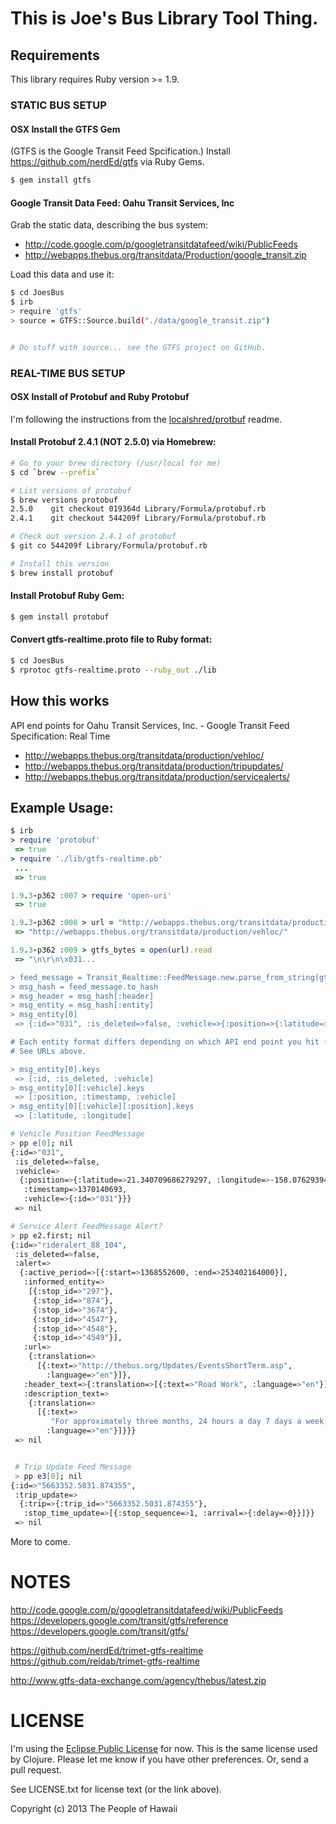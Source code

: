 # This is Joe's Bus Library Tool Thing.

## Requirements

This library requires Ruby version >= 1.9.

### STATIC BUS SETUP

#### OSX Install the GTFS Gem
(GTFS is the Google Transit Feed Spcification.)
Install https://github.com/nerdEd/gtfs via Ruby Gems.

````bash
$ gem install gtfs
````

#### Google Transit Data Feed: Oahu Transit Services, Inc
Grab the static data, describing the bus system:
* http://code.google.com/p/googletransitdatafeed/wiki/PublicFeeds
* http://webapps.thebus.org/transitdata/Production/google_transit.zip

Load this data and use it:
````bash
$ cd JoesBus
$ irb
> require 'gtfs'
> source = GTFS::Source.build("./data/google_transit.zip")


# Do stuff with source... see the GTFS project on GitHub.

````

### REAL-TIME BUS SETUP

#### OSX Install of Protobuf and Ruby Protobuf
I'm following the instructions from the [localshred/protbuf](https://github.com/localshred/protobuf) readme.

#### Install Protobuf 2.4.1 (NOT 2.5.0) via Homebrew:
````bash
# Go to your brew directory (/usr/local for me)
$ cd `brew --prefix`

# List versions of protobuf
$ brew versions protobuf
2.5.0    git checkout 019364d Library/Formula/protobuf.rb
2.4.1    git checkout 544209f Library/Formula/protobuf.rb

# Check out version 2.4.1 of protobuf
$ git co 544209f Library/Formula/protobuf.rb

# Install this version
$ brew install protobuf
````

#### Install Protobuf Ruby Gem:
````bash
$ gem install protobuf
````

#### Convert gtfs-realtime.proto file to Ruby format:
````bash
$ cd JoesBus
$ rprotoc gtfs-realtime.proto --ruby_out ./lib
````

## How this works

API end points for Oahu Transit Services, Inc. - Google Transit Feed Specification: Real Time
* http://webapps.thebus.org/transitdata/production/vehloc/
* http://webapps.thebus.org/transitdata/production/tripupdates/
* http://webapps.thebus.org/transitdata/production/servicealerts/



## Example Usage:
````ruby
$ irb
> require 'protobuf'
 => true
> require './lib/gtfs-realtime.pb'
 ...
 => true

1.9.3-p362 :007 > require 'open-uri'
 => true

1.9.3-p362 :008 > url = "http://webapps.thebus.org/transitdata/production/vehloc/"
 => "http://webapps.thebus.org/transitdata/production/vehloc/"

1.9.3-p362 :009 > gtfs_bytes = open(url).read
 => "\n\r\n\x031...

> feed_message = Transit_Realtime::FeedMessage.new.parse_from_string(gtfs_bytes)
> msg_hash = feed_message.to_hash
> msg_header = msg_hash[:header]
> msg_entity = msg_hash[:entity]
> msg_entity[0]
 => {:id=>"031", :is_deleted=>false, :vehicle=>{:position=>{:latitude=>21.340709686279297, :longitude=>-158.0762939453125}, :timestamp=>1370140693, :vehicle=>{:id=>"031"}}}

# Each entity format differs depending on which API end point you hit (vehicle position, trip update, service alert).
# See URLs above.

> msg_entity[0].keys
 => [:id, :is_deleted, :vehicle]
> msg_entity[0][:vehicle].keys
 => [:position, :timestamp, :vehicle]
> msg_entity[0][:vehicle][:position].keys
 => [:latitude, :longitude]
````

````bash
# Vehicle Position FeedMessage
> pp e[0]; nil
{:id=>"031",
 :is_deleted=>false,
 :vehicle=>
  {:position=>{:latitude=>21.340709686279297, :longitude=>-158.0762939453125},
   :timestamp=>1370140693,
   :vehicle=>{:id=>"031"}}}
 => nil

# Service Alert FeedMessage Alert?
> pp e2.first; nil
{:id=>"rideralert_88_104",
 :is_deleted=>false,
 :alert=>
  {:active_period=>[{:start=>1368552600, :end=>253402164000}],
   :informed_entity=>
    [{:stop_id=>"297"},
     {:stop_id=>"874"},
     {:stop_id=>"3674"},
     {:stop_id=>"4547"},
     {:stop_id=>"4548"},
     {:stop_id=>"4549"}],
   :url=>
    {:translation=>
      [{:text=>"http://thebus.org/Updates/EventsShortTerm.asp",
        :language=>"en"}]},
   :header_text=>{:translation=>[{:text=>"Road Work", :language=>"en"}]},
   :description_text=>
    {:translation=>
      [{:text=>
         "For approximately three months, 24 hours a day 7 days a week, Route 13 will be reversed and will operate in a counter-clockwise direction around the University of Hawaii from Dole St/East-West Center Rd.  Board buses at stops across the street from the regular stops.",
        :language=>"en"}]}}}
 => nil


 # Trip Update Feed Message
 > pp e3[0]; nil
{:id=>"5663352.5031.874355",
 :trip_update=>
  {:trip=>{:trip_id=>"5663352.5031.874355"},
   :stop_time_update=>[{:stop_sequence=>1, :arrival=>{:delay=>0}}]}}
 => nil

````


More to come.


# NOTES



http://code.google.com/p/googletransitdatafeed/wiki/PublicFeeds
https://developers.google.com/transit/gtfs/reference
https://developers.google.com/transit/gtfs/

https://github.com/nerdEd/trimet-gtfs-realtime
https://github.com/reidab/trimet-gtfs-realtime

http://www.gtfs-data-exchange.com/agency/thebus/latest.zip

# LICENSE

I'm using the [Eclipse Public License](http://opensource.org/licenses/EPL-1.0 "Eclipse Public License") for now. This is the same license used by Clojure. Please let me know if you have other preferences.  Or, send a pull request.

See LICENSE.txt for license text (or the link above).

Copyright (c) 2013 The People of Hawaii
